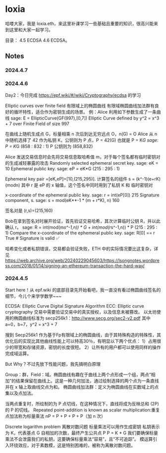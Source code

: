 # loxia

哈喽大家，我是 loxia.eth，来这里补课学习一些基础且重要的知识，很高兴能来到这里和大家一起学习。

目录：
4.5 ECDSA
4.6 ECDSA。

## Notes

### 2024.4.7



### 2024.4.6

Day2：今日完成 https://epf.wiki/#/wiki/Cryptography/ecdsa 的学习

Elliptic curves over finite field 有限域上的椭圆曲线
有限域椭圆曲线加法群有良好的循环特性，适合作为密钥生成的场景。
例：Alice 利用如下参数生成了一条曲线
sage: E = EllipticCurve(GF(997),[0,7])
Elliptic Curve defined by y^2 = x^3 + 7 over Finite Field of size 997

在曲线上随机生成点 G，标量相乘 n 次后到达无穷远点 O，n(G) = O
Alice 从 n 中随机选择了 42 作为私钥 K，公钥则为 P 点，P = 42(G) 也就是 P = K*G
sage: P = K*G
(858 : 832 : 1)   P 公钥则为 (858,832)

Alice 发送交易信息时会先将交易信息取哈希值 m，对于每个签名都有临时密钥对的生成减轻暴露的攻击
Randomly selected ephemeral secret key.
sage: eK = 10
Ephemeral public key.
sage: eP = eK*G
(215 : 295 : 1)

Ephemeral key pair =[eK,eP]=[10,(215,295)].
计算签名的组件 s = (k^-1)(e+rK)(modn)
其中 r 是 eP 的 x 轴值，这个签名中同时用到了私钥 K 和 临时密钥对

x-coordinate of the ephemeral public key.
sage: r = int(eP[0])
215
Signature component, s.
sage: s = mod(eK**-1 * (m + r*K), n)
160

签名对是 (r,s)=(215,160) 

Bob在拿到签名对时展开验证，首先验证交易哈希，其次计算临时公钥 R，并以此确认 r。
sage: R = int(mod(m*s^-1,n)) * G  + int(mod(r*s^-1,n)) * P
(215 : 295 : 1)
Compare the x-coordinate of the ephemeral public key.
sage: R[0] == r
True # Signature is valid ✅

哈希变化或者私钥错误，交易都会验证失败，ETH 中的实际情况要比这复杂，详见
https://web.archive.org/web/20240229045603/https://lsongnotes.wordpress.com/2018/01/14/signing-an-ethereum-transaction-the-hard-way/




### 2024.4.5

Start here！从 epf.wiki 的底部目录先开始看吧，我一直没有看过椭圆曲线签名的细节，今儿个来学学数学~~~

ECDSA: Elliptic Curve Digital Signature Algorithm
ECC: Elliptic curve cryptography
交易中需要验证交易中的真实授权，以及信息未被篡改。
以太坊使用的椭圆曲线标准为 secp256k1：http://www.secg.org/sec2-v2.pdf   其中a=0，b=7，y^2 = x^3 + 7

搜到 Secp256k1 作为基于Fp有限域上的椭圆曲线，由于其特殊构造的特殊性，其优化后的实现比其他曲线性能上可以特高30％，有明显以下两个优点：
1）占用很少的带宽和存储资源，密钥的长度很短。
2）让所有的用户都可以使用同样的操作完成域运算。

But Why？不过先放下性能问题，我先搞明白原理

Group：群，Field：域。椭圆曲线有趣在于曲线上两个点形成一个组，两点“相加”的结果保留在曲线上。这是一种几何加法，通过绘制选择的两个点为一条直线并在 x 轴上取曲线交点为和。
椭圆曲线加法群：定义为椭圆曲线在实数域上的点集以及点加法。

当两点重复时，所绘制的为 P 点切线，在这种情况下，直线将成为反映总和 (2P) 的 P 的切线。
Repeated point-addition is known as scalar multiplication:重复点加法称为标量乘法
nP = P + P + P + P（加 n 次）


Discrete logarithm problem 离散对数问题
标量乘法可以用作生成密钥
私钥表示为 K，代表基点 G 自相加的次数，最终产生公共点 P
P = K * G
我们要确保标量乘法不会泄露我们的私钥，这要确保标量乘法“容易”，且“不可追踪”。
模运算引入环绕效应，对于素数模，这是特别困难的，被称为离散对数问题。

